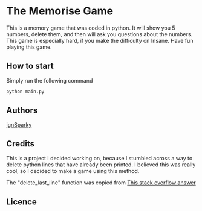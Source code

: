 # The Memorise Game
This is a memory game that was coded in python. It will show you 5 numbers, delete them, and then will ask you questions about the numbers. This game is especially hard, if you make the difficulty on Insane. Have fun playing this game. 

## How to start

Simply run the following command

```bash
python main.py
```

## Authors

[ignSparky](https://github.com/ignSparky)

## Credits

This is a project I decided working on, because I stumbled across a way to delete python lines that have already been printed.
I believed this was really cool, so I decided to make a game using this method.

The "delete_last_line" function was copied from [This stack overflow answer](https://stackoverflow.com/questions/19596750/is-there-a-way-to-clear-your-printed-text-in-python)

## Licence
